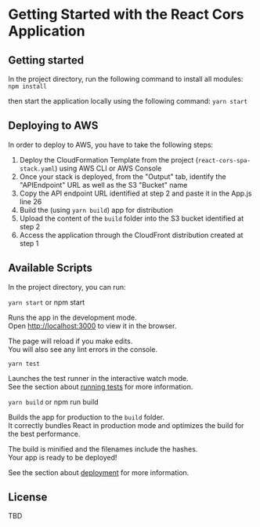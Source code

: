 # Getting Started with the React Cors Application

## Getting started

In the project directory, run the following command to install all modules:
`npm install`

then start the application locally using the following command:
`yarn start`

## Deploying to AWS

In order to deploy to AWS, you have to take the following steps:
1. Deploy the CloudFormation Template from the project (`react-cors-spa-stack.yaml`) using AWS CLI or AWS Console
2. Once your stack is deployed, from the "Output" tab, identify the "APIEndpoint" URL as well as the S3 "Bucket" name
3. Copy the API endpoint URL identified at step 2 and paste it in the App.js line 26
4. Build the (using `yarn build`) app for distribution
5. Upload the content of the `build` folder into the S3 bucket identified at step 2
6. Access the application through the CloudFront distribution created at step 1

## Available Scripts

In the project directory, you can run:

`yarn start`
or
npm start

Runs the app in the development mode.\
Open [http://localhost:3000](http://localhost:3000) to view it in the browser.

The page will reload if you make edits.\
You will also see any lint errors in the console.

`yarn test`

Launches the test runner in the interactive watch mode.\
See the section about [running tests](https://facebook.github.io/create-react-app/docs/running-tests) for more information.

`yarn build`
or
npm run build

Builds the app for production to the `build` folder.\
It correctly bundles React in production mode and optimizes the build for the best performance.

The build is minified and the filenames include the hashes.\
Your app is ready to be deployed!

See the section about [deployment](https://facebook.github.io/create-react-app/docs/deployment) for more information.

## License

TBD